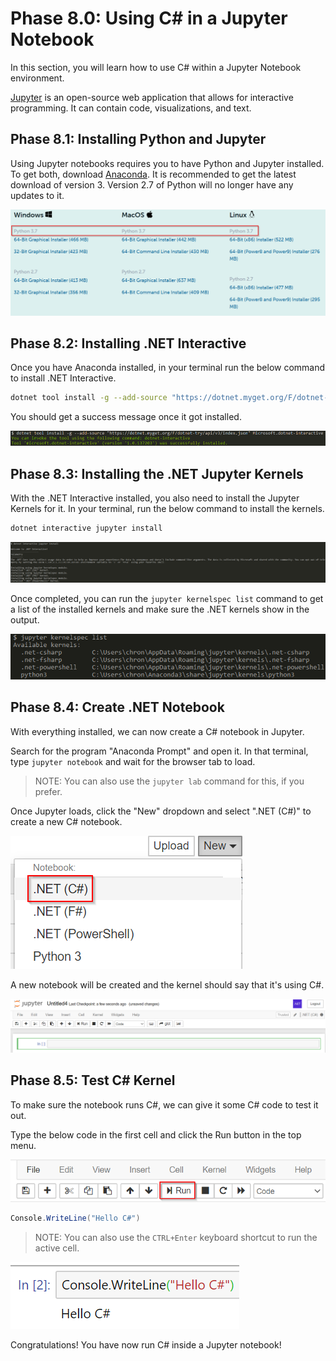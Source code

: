 # Phase 8.0: Using C# in a Jupyter Notebook

In this section, you will learn how to use C# within a Jupyter Notebook environment.

[Jupyter](https://jupyter.org/) is an open-source web application that allows for interactive programming. It can contain code, visualizations, and text.

## Phase 8.1: Installing Python and Jupyter
Using Jupyter notebooks requires you to have Python and Jupyter installed. To get both, download [Anaconda](https://www.anaconda.com/products/individual). It is recommended to get the latest download of version 3. Version 2.7 of Python will no longer have any updates to it.

![Download Anaconda](./media/anaconda-download.png)

## Phase 8.2: Installing .NET Interactive
Once you have Anaconda installed, in your terminal run the below command to install .NET Interactive.

```bash
dotnet tool install -g --add-source "https://dotnet.myget.org/F/dotnet-try/api/v3/index.json" Microsoft.dotnet-interactive
```

You should get a success message once it got installed.

![Install .NET Interactive](./media/interactive-install.png)

## Phase 8.3: Installing the .NET Jupyter Kernels
With the .NET Interactive installed, you also need to install the Jupyter Kernels for it. In your terminal, run the below command to install the kernels.

```bash
dotnet interactive jupyter install
```

![Installing .NET Kernels](./media/kernels-install.png)

Once completed, you can run the `jupyter kernelspec list` command to get a list of the installed kernels and make sure the .NET kernels show in the output.

![List Kernels](./media/kernel-list.png)

## Phase 8.4: Create .NET Notebook
With everything installed, we can now create a C# notebook in Jupyter. 

Search for the program "Anaconda Prompt" and open it. In that terminal, type `jupyter notebook` and wait for the browser tab to load.

> NOTE: You can also use the `jupyter lab` command for this, if you prefer.

Once Jupyter loads, click the "New" dropdown and select ".NET (C#)" to create a new C# notebook.

![New C# Notebook](./media/new-notebook.png)

A new notebook will be created and the kernel should say that it's using C#.

![Empty Notebook](./media/empty-notebook.png)

## Phase 8.5: Test C# Kernel
To make sure the notebook runs C#, we can give it some C# code to test it out.

Type the below code in the first cell and click the Run button in the top menu.

![Run Menu Button](./media/run-button.png)

```csharp
Console.WriteLine("Hello C#")
```

> NOTE: You can also use the `CTRL+Enter` keyboard shortcut to run the active cell.

![Run Notebook Cell](./media/run-cell.png)

Congratulations! You have now run C# inside a Jupyter notebook!